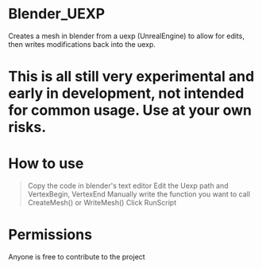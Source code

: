# Blender_UEXP
Creates a mesh in blender from a uexp (UnrealEngine) to allow for edits, then writes modifications back into the uexp.

# This is all still very experimental and early in development, not intended for common usage. Use at your own risks.

# How to use
>Copy the code in blender's text editor
>Edit the Uexp path and VertexBegin, VertexEnd
>Manually write the function you want to call CreateMesh() or WriteMesh()
>Click RunScript

# Permissions
Anyone is free to contribute to the project
